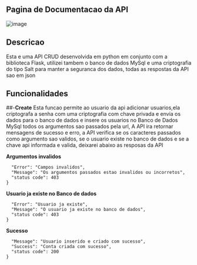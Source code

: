 ## Pagina de Documentacao da API
![image](https://github.com/user-attachments/assets/c6fe231e-d507-4244-9cfa-0ab8ddd42895)

## Descricao 
Esta e uma API CRUD desenvolvida em python em conjunto com a biblioteca Flask, utilizei tambem o banco de dados MySql
e uma criptografia do tipo Salt para manter a seguranca dos dados, todas as respostas da API sao em json 

## Funcionalidades
##-**Create**
Esta funcao permite ao usuario da api adicionar usuarios,ela criptografa a senha com uma criptografia com chave privada e envia os dados para o banco de dados e insere os usuarios no Banco de Dados MySql
todos os argumentos sao passados pela url, A API ira retornar mensagens de sucesso e erro, a API verifica se os caracteres passados como argumento sao validos, se o usuario existe no banco de dados e se a chave api
informada e valida, deixarei abaixo as resposas da API 

**Argumentos invalidos**
```{
  "Error": "Campos invalidos",
  "Message": "Os argumentos passados estao invalidos ou incorretos",
  "status code": 403
}
```
**Usuario ja existe no Banco de dados**
```{
  "Error": "Usuario ja existe",
  "Message": "O usuario ja existe no banco de dados",
  "status code": 403
}
```
**Sucesso**
```{
  "Message": "Usuario inserido e criado com sucesso",
  "Success": "Conta criada com sucesso",
  "status code": 200
}
```

